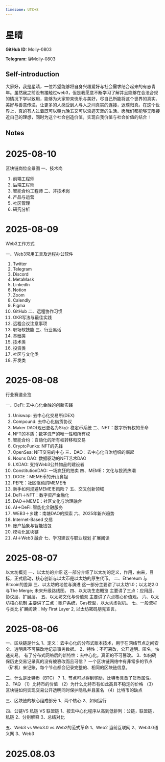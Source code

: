 ```yaml
---
timezone: UTC+8
---
```


# 星晴

**GitHub ID:** Molly-0803

**Telegram:** @Molly-0803

## Self-introduction

大家好，我是星晴，一位希望能够将自身兴趣爱好与社会需求结合起来的有志青年。虽然我之前没有接触过web3，但是我愿意不断学习了解并且能够在合法合规的情况下学以致用，能够为大家带来快乐与美好，尽自己所能将这个世界的真实、美好与善意传递，让更多的人感受到人与人之间真实的连接，返璞归真。在这个世界上，真的有人过着既可以朝九晚五又可以浪迹天涯的生活。愿我们都能够无限接近自己的理想，同时为这个社会创造价值，实现自我价值与社会价值的结合！

## Notes

<!-- Content_START -->
# 2025-08-10

区块链岗位全景图
一、技术岗
  1.   前端工程师
  2.   后端工程师
  3.   智能合约工程师
二、非技术岗
  1.   产品与运营
  2.   社区管理
  3.   研究分析

# 2025-08-09

Web3工作方式

一、Web3常用工具及远程办公软件
  1.   Twitter
  2.   Telegram
  3.   Discord
  4.   MetaMask
  5.   Linkedln
  6.   Notion
  7.   Zoom
  8.   Calendly
  9.   Figma
  10.   GitHub
二、远程协作习惯
  1.   OKR写法与最佳实践
  2.   远程会议注意事项
  3.   职场软技能
三、行业黑话
  1.   基础类
  2.   技术类
  3.   投资类
  4.   社区与文化类
  5.   开发类

# 2025-08-08

行业赛道全览

一、DeFi: 去中心化金融的创新实践
  1.   Uniswap: 去中心化交易所(DEX)
  2.   Compound: 去中心化借贷协议
  3.   Maker DAO(现已更名为Sky): 稳定币系统
二、NFT：数字所有权的革命
  1.   NFT的本质：数字资产的唯一性和所有权
  2.   智能合约：自动化的所有权转移和交易
  3.   CryptoPunks: NFT的先锋
  4.   OpenSea: NFT交易的中心
三、DAO：去中心化自治组织的崛起
  1.   Nouns DAO: 数据驱动的NFT艺术DAO
  2.   LXDAO: 支持Web3公共物品的建设者
  3.   ConstitutionDAO: 一场疯狂的拍卖
四、MEME：文化与投资热潮
  1.   DOGE：MEME币的开山鼻祖
  2.   PEPE：社区驱动的MEME币
  3.   新手如何规避MEME币风险？
五、交叉创新领域
  1.   DeFi＋NFT：数字资产金融化
  2.   DAO＋MEME：社区文化与治理融合
  3.   AI＋DeFi: 智能化金融服务
  4.   WEB3＋乡建：南塘DAO的探索
六、2025年新兴趋势
  1.   Internet-Based 交易
  2.   账户抽象与智能钱包
  3.   模块化区块链
  4.   AI＋Web3 融合
七、学习建议与职业规划
扩展阅读

# 2025-08-07

以太坊概览
一、以太坊的介绍
这一部分介绍了以太坊的定义，作用，由来，目标，正式启动，核心创新与以太币是以太坊的原生代币。
二、Ethereum 与Bitcoin的差异
三、以太坊的地位与演进
这一部分主要讲了以太坊1.0；以太坊2.0与The Merge; 未来升级路线图。
四、以太坊生态概览
主要讲了三点：应用层、协议层、扩展层。
五、以太坊文化与价值观
主要讲了六点核心价值观。
六、以太坊核心机制
主要讲了三点：账户系统，Gas模型，以太坊虚拟机。
七、一般流程与类比
扩展阅读：My First Layer 2, 以太坊密码朋克宣言。

# 2025-08-06

一、区块链是什么
1、定义：去中心化的分布式账本技术，用于在网络节点之间安全、透明且不可篡改地记录事务数据。
2、特性：不可篡改，公开透明、匿名，快速交易。
有了分布式网络后的新特性：去中心化，真正的不可篡改。
3、如何确保历史交易记录真的没有被篡改而且可信？
一个区块链网络中有非常多的节点（矿机）来记账，每个节点都会记录完整的、相同的区块链信息。

二、什么是比特币（BTC）？
1、节点可以得到奖励，比特币具备了货币属性。
2、FAQ
（1）比特币的价值
（2）为什么比特币有如此高且不稳定的价格
（3）区块链如何实现交易公开透明同时保护隐私并且匿名
（4）比特币的缺点

三、区块链的核心组成部分
1、两个核心
2、如何运行

四、公链VS 私链 VS 联盟链
1、按去中心化程序从高到低排列：公链，联盟链，私链
2、分别解释
3、总结对比

五、Web3 vs Web3.0 vs Web2的范式革命
1、Web2 当前互联网
2、Web3.0语义网
3、Web3


# 2025.08.03


<!-- Content_END -->
